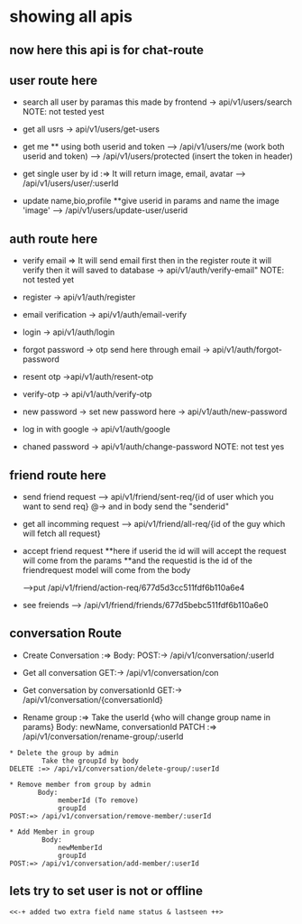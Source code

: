 # showing all apis

## now here this api is for chat-route

## user route here
 <!--todo:  password changed: take old password and changed to new-->

 <!--Request: GET /api/users?search=John-->
* search all user by paramas this made by frontend
    -> api/v1/users/search NOTE: not tested yest

* get all usrs 
    -> api/v1/users/get-users

* get me
** using both userid and token
    --> /api/v1/users/me (work both userid and token)
    --> /api/v1/users/protected (insert the token in header)

* get single user by id :=> It will return image, email, avatar
    --> /api/v1/users/user/:userId

* update name,bio,profile
    **give userid in params and name the image 'image'
    --> /api/v1/users/update-user/userid 


## auth route here
* verify email => It will send email first then in the register route it will verify then it will saved to database
    -> api/v1/auth/verify-email" NOTE: not tested yet

* register
    -> api/v1/auth/register

* email verification
    -> api/v1/auth/email-verify

* login
    -> api/v1/auth/login

* forgot password -> otp send here  through email
    -> api/v1/auth/forgot-password

* resent otp 
    ->api/v1/auth/resent-otp

* verify-otp
    -> api/v1/auth/verify-otp

* new password -> set new password here
    -> api/v1/auth/new-password

* log in  with google 
    -> api/v1/auth/google

* chaned password 
    -> api/v1/auth/change-password NOTE: not test yes

## friend route here
* send friend request
    --> api/v1/friend/sent-req/{id of user which you want to send req}
    @-> and in body send the "senderid"

* get all incomming request
    --> api/v1/friend/all-req/{id of the guy which will fetch all request}

* accept friend request
    **here if userid the id will will accept the request will come from the params
    **and the requestid is the id of the friendrequest model will come from the body

    -->put /api/v1/friend/action-req/677d5d3cc511fdf6b110a6e4 

* see  freiends
    --> /api/v1/friend/friends/677d5bebc511fdf6b110a6e0

## conversation Route
   * Create Conversation :=> Body: 
   POST:-> /api/v1/conversation/:userId

   * Get all conversation
   GET:-> /api/v1/conversation/con

   * Get conversation by conversationId
   GET:-> /api/v1/conversation/{conversationId}

   * Rename group :=> 
            Take the userId {who will change group name in params}
            Body: newName, conversationId
    PATCH :=> /api/v1/conversation/rename-group/:userId

    * Delete the group by admin
            Take the groupId by body
    DELETE :=> /api/v1/conversation/delete-group/:userId

    * Remove member from group by admin
           Body: 
                memberId (To remove)
                groupId
    POST:=> /api/v1/conversation/remove-member/:userId

    * Add Member in group
            Body: 
                newMemberId
                groupId
    POST:=> /api/v1/conversation/add-member/:userId


## lets try to set user is not or offline
    <<-+ added two extra field name status & lastseen ++>
